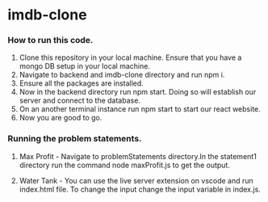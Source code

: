 # imdb-clone

### How to run this code.

1. Clone this repository in your local machine. Ensure that you have a mongo DB setup in your local machine.
2. Navigate to backend and imdb-clone directory and run npm i.
3. Ensure all the packages are installed.
4. Now in the backend directory run npm start. Doing so will establish our server and connect to the database.
5. On an another terminal instance run npm start to start our react website.
6. Now you are good to go.

### Running the problem statements.

1. Max Profit -
    Navigate to problemStatements directory.In the statement1 directory run the command node maxProfit.js to get the output.

2. Water Tank -
    You can use the live server extension on vscode and run index.html file. To change the input change the input variable in index.js.

